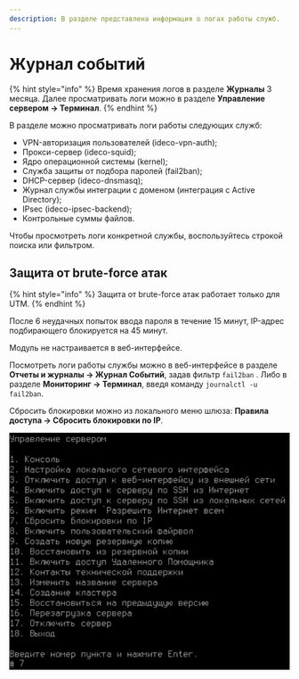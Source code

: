 ```yaml
---
description: В разделе представлена информация о логах работы служб.
---
```


# Журнал событий

{% hint style="info" %}
Время хранения логов в разделе **Журналы** 3 месяца. Далее просматривать логи можно в разделе **Управление сервером -> Терминал**.
{% endhint %}

В разделе можно просматривать логи работы следующих служб:

* VPN-авторизация пользователей (ideco-vpn-auth);
* Прокси-сервер (ideco-squid);
* Ядро операционной системы (kernel);
* Служба защиты от подбора паролей (fail2ban);
* DHCP-сервер (ideco-dnsmasq);
* Журнал службы интеграции с доменом (интеграция с Active Directory);
* IPsec (ideco-ipsec-backend);
* Контрольные суммы файлов.

Чтобы просмотреть логи конкретной службы, воспользуйтесь строкой поиска или фильтром.

## Защита от brute-force атак

{% hint style="info" %} 
Защита от brute-force атак работает только для UTM. 
{% endhint %}

После 6 неудачных попыток ввода пароля в течение 15 минут, IP-адрес подбирающего блокируется на 45 минут.

Модуль не настраивается в веб-интерфейсе.

Посмотреть логи работы службы можно в веб-интерфейсе в разделе **Отчеты и журналы -> Журнал Событий**, задав фильтр `fail2ban` . Либо в разделе **Мониторинг -> Терминал**, введя команду `journalctl -u fail2ban`.

Сбросить блокировки можно из локального меню шлюза: **Правила доступа -> Сбросить блокировки по IP**.

![](../../.gitbook/assets/bruteforce.png)
